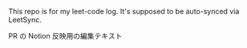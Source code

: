 This repo is for my leet-code log.
It's supposed to be auto-synced via LeetSync.

PR の Notion 反映用の編集テキスト